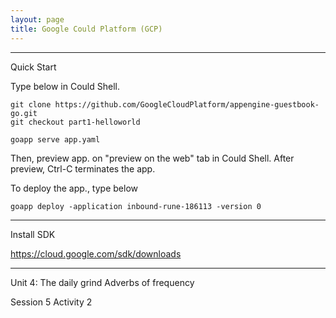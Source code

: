 ```yaml
---
layout: page
title: Google Could Platform (GCP)
---
```


---
Quick Start

Type below in Could Shell.
```
git clone https://github.com/GoogleCloudPlatform/appengine-guestbook-go.git
git checkout part1-helloworld

goapp serve app.yaml
```
Then, preview app. on "preview on the web" tab in Could Shell.
After preview, Ctrl-C terminates the app.

To deploy the app., type below
```
goapp deploy -application inbound-rune-186113 -version 0
```

---
Install SDK

https://cloud.google.com/sdk/downloads

---
Unit 4: The daily grind
Adverbs of frequency

Session 5
Activity 2



